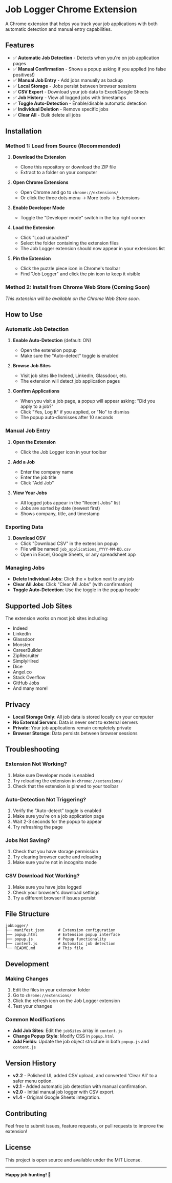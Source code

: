 # Job Logger Chrome Extension

A Chrome extension that helps you track your job applications with both automatic detection and manual entry capabilities.

## Features

- ✅ **Automatic Job Detection** - Detects when you're on job application pages
- ✅ **Manual Confirmation** - Shows a popup asking if you applied (no false positives!)
- ✅ **Manual Job Entry** - Add jobs manually as backup
- ✅ **Local Storage** - Jobs persist between browser sessions
- ✅ **CSV Export** - Download your job data to Excel/Google Sheets
- ✅ **Job History** - View all logged jobs with timestamps
- ✅ **Toggle Auto-Detection** - Enable/disable automatic detection
- ✅ **Individual Deletion** - Remove specific jobs
- ✅ **Clear All** - Bulk delete all jobs

## Installation

### Method 1: Load from Source (Recommended)

1. **Download the Extension**
   - Clone this repository or download the ZIP file
   - Extract to a folder on your computer

2. **Open Chrome Extensions**
   - Open Chrome and go to `chrome://extensions/`
   - Or click the three dots menu → More tools → Extensions

3. **Enable Developer Mode**
   - Toggle the "Developer mode" switch in the top right corner

4. **Load the Extension**
   - Click "Load unpacked"
   - Select the folder containing the extension files
   - The Job Logger extension should now appear in your extensions list

5. **Pin the Extension**
   - Click the puzzle piece icon in Chrome's toolbar
   - Find "Job Logger" and click the pin icon to keep it visible

### Method 2: Install from Chrome Web Store (Coming Soon)

*This extension will be available on the Chrome Web Store soon.*

## How to Use

### Automatic Job Detection

1. **Enable Auto-Detection** (default: ON)
   - Open the extension popup
   - Make sure the "Auto-detect" toggle is enabled

2. **Browse Job Sites**
   - Visit job sites like Indeed, LinkedIn, Glassdoor, etc.
   - The extension will detect job application pages

3. **Confirm Applications**
   - When you visit a job page, a popup will appear asking: "Did you apply to a job?"
   - Click "Yes, Log It" if you applied, or "No" to dismiss
   - The popup auto-dismisses after 10 seconds

### Manual Job Entry

1. **Open the Extension**
   - Click the Job Logger icon in your toolbar

2. **Add a Job**
   - Enter the company name
   - Enter the job title
   - Click "Add Job"

3. **View Your Jobs**
   - All logged jobs appear in the "Recent Jobs" list
   - Jobs are sorted by date (newest first)
   - Shows company, title, and timestamp

### Exporting Data

1. **Download CSV**
   - Click "Download CSV" in the extension popup
   - File will be named `job_applications_YYYY-MM-DD.csv`
   - Open in Excel, Google Sheets, or any spreadsheet app

### Managing Jobs

- **Delete Individual Jobs**: Click the × button next to any job
- **Clear All Jobs**: Click "Clear All Jobs" (with confirmation)
- **Toggle Auto-Detection**: Use the toggle in the popup header

## Supported Job Sites

The extension works on most job sites including:
- Indeed
- LinkedIn
- Glassdoor
- Monster
- CareerBuilder
- ZipRecruiter
- SimplyHired
- Dice
- Angel.co
- Stack Overflow
- GitHub Jobs
- And many more!

## Privacy

- **Local Storage Only**: All job data is stored locally on your computer
- **No External Servers**: Data is never sent to external servers
- **Private**: Your job applications remain completely private
- **Browser Storage**: Data persists between browser sessions

## Troubleshooting

### Extension Not Working?
1. Make sure Developer mode is enabled
2. Try reloading the extension in `chrome://extensions/`
3. Check that the extension is pinned to your toolbar

### Auto-Detection Not Triggering?
1. Verify the "Auto-detect" toggle is enabled
2. Make sure you're on a job application page
3. Wait 2-3 seconds for the popup to appear
4. Try refreshing the page

### Jobs Not Saving?
1. Check that you have storage permission
2. Try clearing browser cache and reloading
3. Make sure you're not in incognito mode

### CSV Download Not Working?
1. Make sure you have jobs logged
2. Check your browser's download settings
3. Try a different browser if issues persist

## File Structure

```
jobLogger/
├── manifest.json      # Extension configuration
├── popup.html         # Extension popup interface
├── popup.js           # Popup functionality
├── content.js         # Automatic job detection
└── README.md          # This file
```

## Development

### Making Changes
1. Edit the files in your extension folder
2. Go to `chrome://extensions/`
3. Click the refresh icon on the Job Logger extension
4. Test your changes

### Common Modifications
- **Add Job Sites**: Edit the `jobSites` array in `content.js`
- **Change Popup Style**: Modify CSS in `popup.html`
- **Add Fields**: Update the job object structure in both `popup.js` and `content.js`

## Version History

- **v2.2** - Polished UI, added CSV upload, and converted 'Clear All' to a safer menu option.
- **v2.1** - Added automatic job detection with manual confirmation.
- **v2.0** - Initial manual job logger with CSV export.
- **v1.4** - Original Google Sheets integration.

## Contributing

Feel free to submit issues, feature requests, or pull requests to improve the extension!

## License

This project is open source and available under the MIT License.

---

**Happy job hunting! 🚀** 